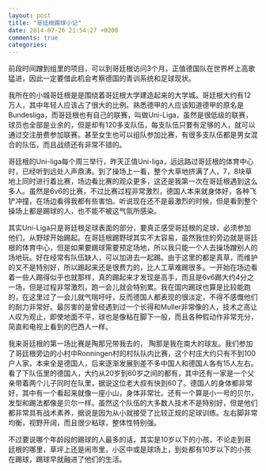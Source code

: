 ```yaml
---
layout: post
title: "哥廷根踢球小记"
date: 2014-07-26 21:54:27 +0200
comments: true
categories: 
---
```



前段时间蹭到组里的项目，可以到哥廷根访问3个月，正值德国队在世界杯上高歌猛进，因此一定要借此机会考察德国的青训系统和足球现状。

我所在的小城哥廷根是是围绕着哥廷根大学建造起来的大学城。哥廷根大约有12万人，其中年轻人应该占了很大的比例。熟悉德甲的人应该知道德甲的原名是Bundesliga，而哥廷根也有自己的联赛，叫做Uni-Liga，虽然是很低级的联赛，球员也全部是业余的，但是却有120多支队伍，每支队伍只要有足够的人，就可以通过交注册费参加联赛。甚至女生也可以组队参加比赛，有很多支队伍都是男女混合的队伍，而且战绩还有非常不错的。

哥廷根的Uni-liga每个周三举行，昨天正值Uni-liga，远远路过哥廷根的体育中心时，已经听到远处人声鼎沸。到了操场上一看，整个大草地挤满了人，7，8块草地上同时进行着比赛，场边看比赛的观众更多，这还是我第一次在哥廷根遇到这么多人。虽然是6v6的比赛，不过比赛过程非常激烈，德国人本来就身体好，各种飞铲冲撞，在场边看得我都有些害怕。听说现在还不是最激烈的时候，但是看到整个操场上都是踢球的人，也不能不被这气氛所感染。

其实Uni-Liga只是哥廷根足球表面的部分，要真正感受哥廷根的足球，必须参加他们，从野球开始踢起。在哥廷根踢野球其实不太容易，虽然我住的旁边就是哥廷根的体育中心，但是如果要踢球需要预定场地，所以我只能一个人去操场蹭别人的场地玩。好在经常有队伍缺人，可以加进去一起踢。由于这里的都是真草，而维护的又不是特别好，所以踢起来还是很费力的，比人工草难踢很多。一开始在场边看着一些人踢得似乎也就那样，真的踢起来才发现是高手，而且是6v6踢大约4分之一场，但是过程非常激烈，跑一会儿就会特别累。我在国内踢球也算是比较能跑的，在这里过了一会儿就气喘吁吁，反而德国人都表现的很淡定，不得不感慨他们的耐力非常好。最厉害的是曾经遇到过一个长得和Muller非常像的人，技术之高让人叹为观止，即使地面不平，球也是像粘在脚下一般，而且各种假动作非常充分，简直和电视上看到的巴西人一样。

我来哥廷根的第一场比赛是陶那兄带我去的， 陶那是我在南大的球友。我们参加了哥廷根旁边的小村中Ronningen村的村队队内比赛，这个村庄大约只有不到100户人家，本来全是德国人，后来逐渐发展到差不多中国人和德国人各有15人左右。看了下队伍里的德国人，大约从20岁到60岁之间的都有，其中还有一家是一个父亲带着两个儿子同时在队里，据说这位老大叔有快到60了。德国人的身体都非常好，其中有一个看起来就像一座小山，身体非常壮。还有一个算是小一号的贝尔，发型和踢法都像是贝尔一样。虽然这个队伍的大多数人技术不是特别好，但是他们都非常具有战术素养，据说是因为从小就接受了比较正规的足球训练。左右脚非常均衡，视野开阔，而且很少粘球，整体性特别强。

不过要说哪个年龄段的踢球的人最多的话，其实是10岁以下的小孩，不论走到哥廷根的哪里，草坪上还是闹市里，小区中或是球场上，到处都有10岁以下的小孩在踢球，踢球早就融进了他们的生活。
